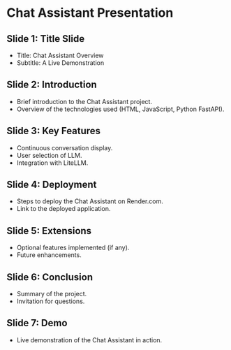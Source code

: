 # Chat Assistant Presentation

## Slide 1: Title Slide
- Title: Chat Assistant Overview
- Subtitle: A Live Demonstration

## Slide 2: Introduction
- Brief introduction to the Chat Assistant project.
- Overview of the technologies used (HTML, JavaScript, Python FastAPI).

## Slide 3: Key Features
- Continuous conversation display.
- User selection of LLM.
- Integration with LiteLLM.

## Slide 4: Deployment
- Steps to deploy the Chat Assistant on Render.com.
- Link to the deployed application.

## Slide 5: Extensions
- Optional features implemented (if any).
- Future enhancements.

## Slide 6: Conclusion
- Summary of the project.
- Invitation for questions.

## Slide 7: Demo
- Live demonstration of the Chat Assistant in action.